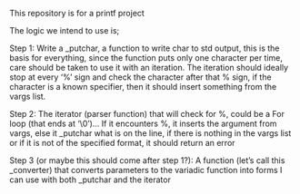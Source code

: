 This repository is for a printf project

The logic we intend to use is;

Step 1: Write a _putchar, a function to write char to std output, this is the basis for everything, since the function puts only one character per time, care should be taken to use it with an iteration.
The iteration should ideally stop at every ‘%’ sign and check the character after that % sign, if the character is a known specifier, then it should insert something from the vargs list.


Step 2: The iterator (parser function) that will check for %, could be a For loop (that ends at ‘\0’)…
If it encounters %, it inserts the argument from vargs, else it _putchar what is on the line, if there is nothing in the vargs list or if it is not of the specified format, it should return an error


Step 3 (or maybe this should come after step 1?): A function (let’s call this _converter) that converts parameters to the variadic function into forms I can use with both _putchar and the iterator


